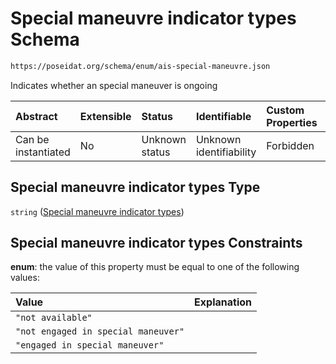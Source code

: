 # Special maneuvre indicator types Schema

```txt
https://poseidat.org/schema/enum/ais-special-maneuvre.json
```

Indicates whether an special maneuver is ongoing

| Abstract            | Extensible | Status         | Identifiable            | Custom Properties | Additional Properties | Access Restrictions | Defined In                                                                                 |
| :------------------ | :--------- | :------------- | :---------------------- | :---------------- | :-------------------- | :------------------ | :----------------------------------------------------------------------------------------- |
| Can be instantiated | No         | Unknown status | Unknown identifiability | Forbidden         | Allowed               | none                | [ais-special-maneuvre.json](schemas/enum/ais-special-maneuvre.json "open original schema") |

## Special maneuvre indicator types Type

`string` ([Special maneuvre indicator types](ais-special-maneuvre.md))

## Special maneuvre indicator types Constraints

**enum**: the value of this property must be equal to one of the following values:

| Value                               | Explanation |
| :---------------------------------- | :---------- |
| `"not available"`                   |             |
| `"not engaged in special maneuver"` |             |
| `"engaged in special maneuver"`     |             |
